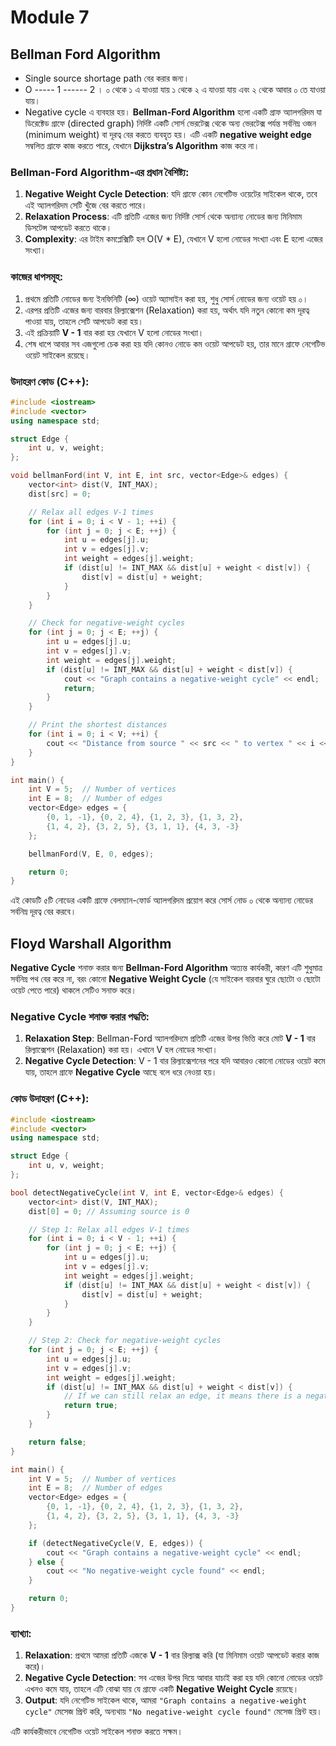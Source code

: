 # Module 7

## Bellman Ford Algorithm

- Single source shortage path বের করার জন্য।
- O ----- 1 ------ 2 । ০ থেকে ১ এ যাওয়া যায় ১ থেকে ২ এ যাওয়া যায় এবং ২ থেকে আবার ০ তে যাওয়া যায়।
- Negative cycle এ ব্যবহার হয়।
  **Bellman-Ford Algorithm** হলো একটি গ্রাফ অ্যালগরিদম যা ডিরেক্টেড গ্রাফে (directed graph) নির্দিষ্ট একটি সোর্স ভেরটেক্স থেকে অন্য ভেরটেক্স পর্যন্ত সর্বনিম্ন ওজন (minimum weight) বা দূরত্ব বের করতে ব্যবহৃত হয়। এটি একটি **negative weight edge** সম্বলিত গ্রাফে কাজ করতে পারে, যেখানে **Dijkstra’s Algorithm** কাজ করে না।

### Bellman-Ford Algorithm-এর প্রধান বৈশিষ্ট্য:

1. **Negative Weight Cycle Detection**: যদি গ্রাফে কোন নেগেটিভ ওয়েটের সাইকেল থাকে, তবে এই অ্যালগরিদম সেটি খুঁজে বের করতে পারে।
2. **Relaxation Process**: এটি প্রতিটি এজের জন্য নির্দিষ্ট সোর্স থেকে অন্যান্য নোডের জন্য মিনিমাম ডিসটেন্স আপডেট করতে থাকে।
3. **Complexity**: এর টাইম কমপ্লেক্সিটি হল O(V \* E), যেখানে V হলো নোডের সংখ্যা এবং E হলো এজের সংখ্যা।

### কাজের ধাপসমূহ:

1. প্রথমে প্রতিটি নোডের জন্য ইনফিনিটি (∞) ওয়েট অ্যাসাইন করা হয়, শুধু সোর্স নোডের জন্য ওয়েট হয় ০।
2. এরপর প্রতিটি এজের জন্য বারবার রিল্যাক্সেশন (Relaxation) করা হয়, অর্থাৎ যদি নতুন কোনো কম দূরত্ব পাওয়া যায়, তাহলে সেটি আপডেট করা হয়।
3. এই প্রক্রিয়াটি **V - 1** বার করা হয় যেখানে V হলো নোডের সংখ্যা।
4. শেষ ধাপে আবার সব এজগুলো চেক করা হয় যদি কোনও নোডে কম ওয়েট আপডেট হয়, তার মানে গ্রাফে নেগেটিভ ওয়েট সাইকেল রয়েছে।

### উদাহরণ কোড (C++):

```cpp
#include <iostream>
#include <vector>
using namespace std;

struct Edge {
    int u, v, weight;
};

void bellmanFord(int V, int E, int src, vector<Edge>& edges) {
    vector<int> dist(V, INT_MAX);
    dist[src] = 0;

    // Relax all edges V-1 times
    for (int i = 0; i < V - 1; ++i) {
        for (int j = 0; j < E; ++j) {
            int u = edges[j].u;
            int v = edges[j].v;
            int weight = edges[j].weight;
            if (dist[u] != INT_MAX && dist[u] + weight < dist[v]) {
                dist[v] = dist[u] + weight;
            }
        }
    }

    // Check for negative-weight cycles
    for (int j = 0; j < E; ++j) {
        int u = edges[j].u;
        int v = edges[j].v;
        int weight = edges[j].weight;
        if (dist[u] != INT_MAX && dist[u] + weight < dist[v]) {
            cout << "Graph contains a negative-weight cycle" << endl;
            return;
        }
    }

    // Print the shortest distances
    for (int i = 0; i < V; ++i) {
        cout << "Distance from source " << src << " to vertex " << i << " is " << dist[i] << endl;
    }
}

int main() {
    int V = 5;  // Number of vertices
    int E = 8;  // Number of edges
    vector<Edge> edges = {
        {0, 1, -1}, {0, 2, 4}, {1, 2, 3}, {1, 3, 2},
        {1, 4, 2}, {3, 2, 5}, {3, 1, 1}, {4, 3, -3}
    };

    bellmanFord(V, E, 0, edges);

    return 0;
}
```

এই কোডটি ৫টি নোডের একটি গ্রাফে বেলম্যান-ফোর্ড অ্যালগরিদম প্রয়োগ করে সোর্স নোড ০ থেকে অন্যান্য নোডের সর্বনিম্ন দূরত্ব বের করবে।

## Floyd Warshall Algorithm

**Negative Cycle** শনাক্ত করার জন্য **Bellman-Ford Algorithm** অত্যন্ত কার্যকরী, কারণ এটি শুধুমাত্র সর্বনিম্ন পথ বের করে না, বরং কোনো **Negative Weight Cycle** (যে সাইকেল বারবার ঘুরে ছোটো ও ছোটো ওয়েট পেতে পারে) থাকলে সেটিও সনাক্ত করে।

### Negative Cycle শনাক্ত করার পদ্ধতি:

1. **Relaxation Step**: Bellman-Ford অ্যালগরিদমে প্রতিটি এজের উপর ভিত্তি করে মোট **V - 1** বার রিল্যাক্সেশন (Relaxation) করা হয়। এখানে V হল নোডের সংখ্যা।
2. **Negative Cycle Detection**: V - 1 বার রিল্যাক্সেশনের পরে যদি আবারও কোনো নোডের ওয়েট কমে যায়, তাহলে গ্রাফে **Negative Cycle** আছে বলে ধরে নেওয়া হয়।

### কোড উদাহরণ (C++):

```cpp
#include <iostream>
#include <vector>
using namespace std;

struct Edge {
    int u, v, weight;
};

bool detectNegativeCycle(int V, int E, vector<Edge>& edges) {
    vector<int> dist(V, INT_MAX);
    dist[0] = 0; // Assuming source is 0

    // Step 1: Relax all edges V-1 times
    for (int i = 0; i < V - 1; ++i) {
        for (int j = 0; j < E; ++j) {
            int u = edges[j].u;
            int v = edges[j].v;
            int weight = edges[j].weight;
            if (dist[u] != INT_MAX && dist[u] + weight < dist[v]) {
                dist[v] = dist[u] + weight;
            }
        }
    }

    // Step 2: Check for negative-weight cycles
    for (int j = 0; j < E; ++j) {
        int u = edges[j].u;
        int v = edges[j].v;
        int weight = edges[j].weight;
        if (dist[u] != INT_MAX && dist[u] + weight < dist[v]) {
            // If we can still relax an edge, it means there is a negative cycle
            return true;
        }
    }

    return false;
}

int main() {
    int V = 5;  // Number of vertices
    int E = 8;  // Number of edges
    vector<Edge> edges = {
        {0, 1, -1}, {0, 2, 4}, {1, 2, 3}, {1, 3, 2},
        {1, 4, 2}, {3, 2, 5}, {3, 1, 1}, {4, 3, -3}
    };

    if (detectNegativeCycle(V, E, edges)) {
        cout << "Graph contains a negative-weight cycle" << endl;
    } else {
        cout << "No negative-weight cycle found" << endl;
    }

    return 0;
}
```

### ব্যাখ্যা:

1. **Relaxation**: প্রথমে আমরা প্রতিটি এজকে **V - 1** বার রিল্যাক্স করি (যা মিনিমাম ওয়েট আপডেট করার কাজ করে)।
2. **Negative Cycle Detection**: সব এজের উপর দিয়ে আবার যাচাই করা হয় যদি কোনো নোডের ওয়েট এখনও কমে যায়, তাহলে এটি বোঝা যায় যে গ্রাফে একটি **Negative Weight Cycle** রয়েছে।
3. **Output**: যদি নেগেটিভ সাইকেল থাকে, আমরা `"Graph contains a negative-weight cycle"` মেসেজ প্রিন্ট করি, অন্যথায় `"No negative-weight cycle found"` মেসেজ প্রিন্ট হয়।

এটি কার্যকরীভাবে নেগেটিভ ওয়েট সাইকেল শনাক্ত করতে সক্ষম।
